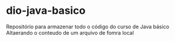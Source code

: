 # dio-java-basico
Repositório para armazenar todo o código do curso de Java básico
Altaerando o conteudo de um arquivo de fomra local
